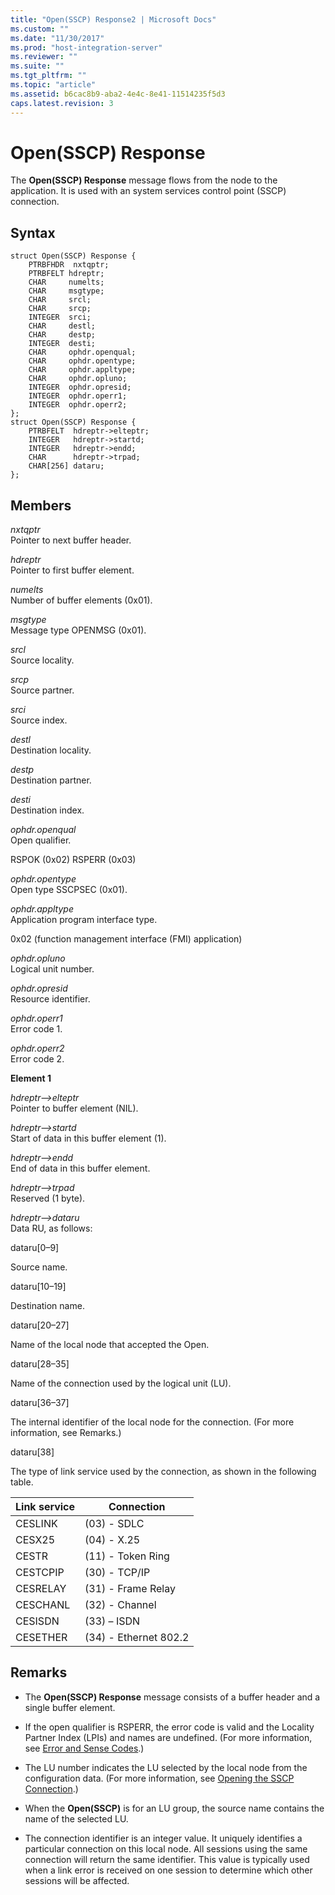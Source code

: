 ```yaml
---
title: "Open(SSCP) Response2 | Microsoft Docs"
ms.custom: ""
ms.date: "11/30/2017"
ms.prod: "host-integration-server"
ms.reviewer: ""
ms.suite: ""
ms.tgt_pltfrm: ""
ms.topic: "article"
ms.assetid: b6cac8b9-aba2-4e4c-8e41-11514235f5d3
caps.latest.revision: 3
---
```

# Open(SSCP) Response
The **Open(SSCP) Response** message flows from the node to the application. It is used with an system services control point (SSCP) connection.  
  
## Syntax  
  
```  
struct Open(SSCP) Response {  
    PTRBFHDR  nxtqptr;  
    PTRBFELT hdreptr;  
    CHAR     numelts;  
    CHAR     msgtype;  
    CHAR     srcl;  
    CHAR     srcp;  
    INTEGER  srci;  
    CHAR     destl;  
    CHAR     destp;  
    INTEGER  desti;  
    CHAR     ophdr.openqual;  
    CHAR     ophdr.opentype;  
    CHAR     ophdr.appltype;  
    CHAR     ophdr.opluno;  
    INTEGER  ophdr.opresid;  
    INTEGER  ophdr.operr1;  
    INTEGER  ophdr.operr2;  
};  
struct Open(SSCP) Response {  
    PTRBFELT  hdreptr->elteptr;  
    INTEGER   hdreptr->startd;  
    INTEGER   hdreptr->endd;  
    CHAR      hdreptr->trpad;  
    CHAR[256] dataru;  
};  
```  
  
## Members  
 *nxtqptr*  
 Pointer to next buffer header.  
  
 *hdreptr*  
 Pointer to first buffer element.  
  
 *numelts*  
 Number of buffer elements (0x01).  
  
 *msgtype*  
 Message type OPENMSG (0x01).  
  
 *srcl*  
 Source locality.  
  
 *srcp*  
 Source partner.  
  
 *srci*  
 Source index.  
  
 *destl*  
 Destination locality.  
  
 *destp*  
 Destination partner.  
  
 *desti*  
 Destination index.  
  
 *ophdr.openqual*  
 Open qualifier.  
  
 RSPOK    (0x02) RSPERR  (0x03)  
  
 *ophdr.opentype*  
 Open type SSCPSEC (0x01).  
  
 *ophdr.appltype*  
 Application program interface type.  
  
 0x02 (function management interface (FMI) application)  
  
 *ophdr.opluno*  
 Logical unit number.  
  
 *ophdr.opresid*  
 Resource identifier.  
  
 *ophdr.operr1*  
 Error code 1.  
  
 *ophdr.operr2*  
 Error code 2.  
  
 **Element 1**  
  
 *hdreptr–>elteptr*  
 Pointer to buffer element (NIL).  
  
 *hdreptr–>startd*  
 Start of data in this buffer element (1).  
  
 *hdreptr–>endd*  
 End of data in this buffer element.  
  
 *hdreptr–>trpad*  
 Reserved (1 byte).  
  
 *hdreptr–>dataru*  
 Data RU, as follows:  
  
 dataru[0–9]  
  
 Source name.  
  
 dataru[10–19]  
  
 Destination name.  
  
 dataru[20–27]  
  
 Name of the local node that accepted the Open.  
  
 dataru[28–35]  
  
 Name of the connection used by the logical unit (LU).  
  
 dataru[36–37]  
  
 The internal identifier of the local node for the connection. (For more information, see Remarks.)  
  
 dataru[38]  
  
 The type of link service used by the connection, as shown in the following table.  
  
|Link service|Connection|  
|------------------|----------------|  
|CESLINK|(03) - SDLC|  
|CESX25|(04) - X.25|  
|CESTR|(11) - Token Ring|  
|CESTCPIP|(30) - TCP/IP|  
|CESRELAY|(31) - Frame Relay|  
|CESCHANL|(32) - Channel|  
|CESISDN|(33) – ISDN|  
|CESETHER|(34) - Ethernet 802.2|  
  
## Remarks  
  
-   The **Open(SSCP) Response** message consists of a buffer header and a single buffer element.  
  
-   If the open qualifier is RSPERR, the error code is valid and the Locality Partner Index (LPIs) and names are undefined. (For more information, see [Error and Sense Codes](../HIS2010/error-and-sense-codes1.md).)  
  
-   The LU number indicates the LU selected by the local node from the configuration data. (For more information, see [Opening the SSCP Connection](../HIS2010/opening-the-sscp-connection2.md).)  
  
-   When the **Open(SSCP)** is for an LU group, the source name contains the name of the selected LU.  
  
-   The connection identifier is an integer value. It uniquely identifies a particular connection on this local node. All sessions using the same connection will return the same identifier. This value is typically used when a link error is received on one session to determine which other sessions will be affected.